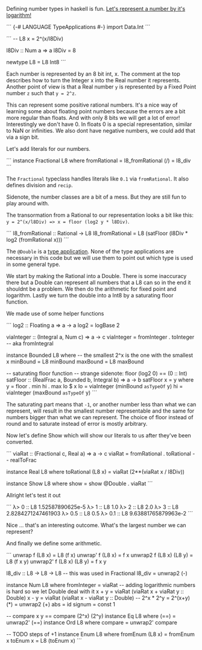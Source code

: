 Defining number types in haskell is fun. [Let's represent a number by it's logarithm!](
https://en.wikipedia.org/wiki/Logarithmic_number_system)

´´´
{-# LANGUAGE TypeApplications #-}
import Data.Int
´´´

´´´
-- L8 x = 2^(x/l8Div)

l8Div :: Num a => a
l8Div = 8

newtype L8 = L8 Int8
´´´

Each number is represented by an 8 bit int, x. The comment at the top describes how to turn the Integer x into the Real number it represents. Another point of view is that a Real number `y` is represented by a Fixed Point number `z` such that `y = 2^z`.

This can represent some positive rational numbers. It's a nice way of learning some about floating point numbers because the errors are a bit more regular than floats. And with only 8 bits we will get a lot of error! Interestingly we don't have 0. In floats 0 is a special representation, similar to NaN or infinities. We also dont have negative numbers, we could add that via a sign bit.

Let's add literals for our numbers.

´´´
instance Fractional L8 where
    fromRational = l8_fromRational
    (/) = l8_div
´´´

The `Fractional` typeclass handles literals like `0.1` via `fromRational`. It also defines division and `recip`.

Sidenote, the number classes are a bit of a mess. But they are still fun to play around with.

The transormation from a Rational to our representation looks a bit like this: `y = 2^(x/l8Div) => x = floor (log2 y * l8Div)`.

´´´
l8_fromRational :: Rational -> L8
l8_fromRational = L8 (satFloor (l8Div * log2 (fromRational x)))
´´´

The `@Double` is a [type application](https://downloads.haskell.org/ghc/latest/docs/html/users_guide/glasgow_exts.html#extension-TypeApplications). None of the type applications are necessary in this code but we will use them to point out which type is used in some general type.

We start by making the Rational into a Double. There is some inaccuracy there but a Double can represent all numbers that a L8 can so in the end it shouldnt be a problem. We then do the arithmetic for fixed point and logarithm. Lastly we turn the double into a Int8 by a saturating floor function.

We made use of some helper functions

´´´
log2 :: Floating a => a -> a
log2 = logBase 2

viaInteger :: (Integral a, Num c) => a -> c
viaInteger = fromInteger . toInteger -- aka fromIntegral

instance Bounded L8 where
    -- the smallest 2^x is the one with the smallest x
    minBound = L8 minBound
    maxBound = L8 maxBound

-- saturating floor function
-- strange sidenote: floor (log2 0) == (0 :: Int)
satFloor :: (RealFrac a, Bounded b, Integral b)
         => a -> b
satFloor x = y
    where y  = floor . min hi . max lo $ x
          lo = viaInteger (minBound `asTypeOf` y)
          hi = viaInteger (maxBound `asTypeOf` y)
´´´

The saturating part means that `-1`, or another number less than what we can represent, will result in the smallest number representable and the same for numbers bigger than what we can represent. The choice of floor instead of round and to saturate instead of error is mostly arbitrary.

Now let's define Show which will show our literals to us after they've been converted.

´´´
viaRat :: (Fractional c, Real a) => a -> c
viaRat = fromRational . toRational -- realToFrac

instance Real L8 where
    toRational (L8 x) = viaRat (2**(viaRat x / l8Div))

instance Show L8 where
    show = show @Double . viaRat
´´´

Allright let's test it out

´´´
λ> 0 :: L8
1.52587890625e-5
λ> 1 :: L8
1.0
λ> 2 :: L8
2.0
λ> 3 :: L8
2.8284271247461903
λ> 0.5 :: L8
0.5
λ> 0.1 :: L8
9.63881765879963e-2
´´´

Nice ... that's an interesting outcome. What's the largest number we can represent?

And finally we define some arithmetic.

´´´
unwrap f (L8 x) = L8 (f x)
unwrap' f (L8 x) = f x
unwrap2 f (L8 x) (L8 y) = L8 (f x y)
unwrap2' f (L8 x) (L8 y) = f x y

l8_div :: L8 -> L8 -> L8 -- this was used in Fractional
l8_div = unwrap2 (-)

instance Num L8 where
    fromInteger  = viaRat
    -- adding logarithmic numbers is hard so we let Double deal with it
    x + y = viaRat (viaRat x + viaRat y :: Double)
    x - y = viaRat (viaRat x - viaRat y :: Double)
    -- 2^x * 2^y = 2^(x+y)
    (*) = unwrap2 (+)
    abs = id
    signum = const 1

-- compare x y == compare (2^x) (2^y)
instance Eq L8 where
    (==) = unwrap2' (==)
instance Ord L8 where
    compare = unwrap2' compare

-- TODO steps of +1
instance Enum L8 where
    fromEnum (L8 x) = fromEnum x
    toEnum   x = L8 (toEnum   x)
´´´
